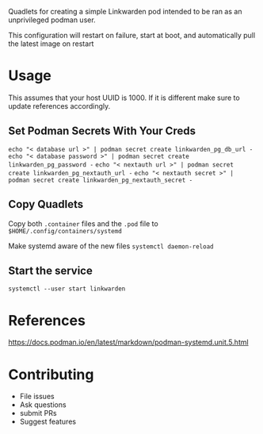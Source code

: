 Quadlets for creating a simple Linkwarden pod intended to be ran as an unprivileged podman user.

This configuration will restart on failure, start at boot, and automatically pull the latest image on restart

# Usage
This assumes that your host UUID is 1000. If it is different make sure to update references accordingly.

## Set Podman Secrets With Your Creds
`echo "< database url >" | podman secret create linkwarden_pg_db_url -`
`echo "< database password >" | podman secret create linkwarden_pg_password -`
`echo "< nextauth url >" | podman secret create linkwarden_pg_nextauth_url -`
`echo "< nextauth secret >" | podman secret create linkwarden_pg_nextauth_secret -`

## Copy Quadlets
Copy both `.container` files and the `.pod` file to `$HOME/.config/containers/systemd`

Make systemd aware of the new files `systemctl daemon-reload`

## Start the service

`systemctl --user start linkwarden`

# References
https://docs.podman.io/en/latest/markdown/podman-systemd.unit.5.html

# Contributing
- File issues
- Ask questions
- submit PRs
- Suggest features
